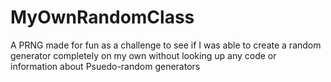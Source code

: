 # MyOwnRandomClass
 A PRNG made for fun as a challenge to see if I was able to create a random generator completely on my own without looking up any code or information about Psuedo-random generators
